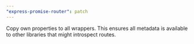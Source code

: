 ```yaml
---
"express-promise-router": patch
---
```


Copy own properties to all wrappers. This ensures all metadata is available to other libraries that might introspect routes.
